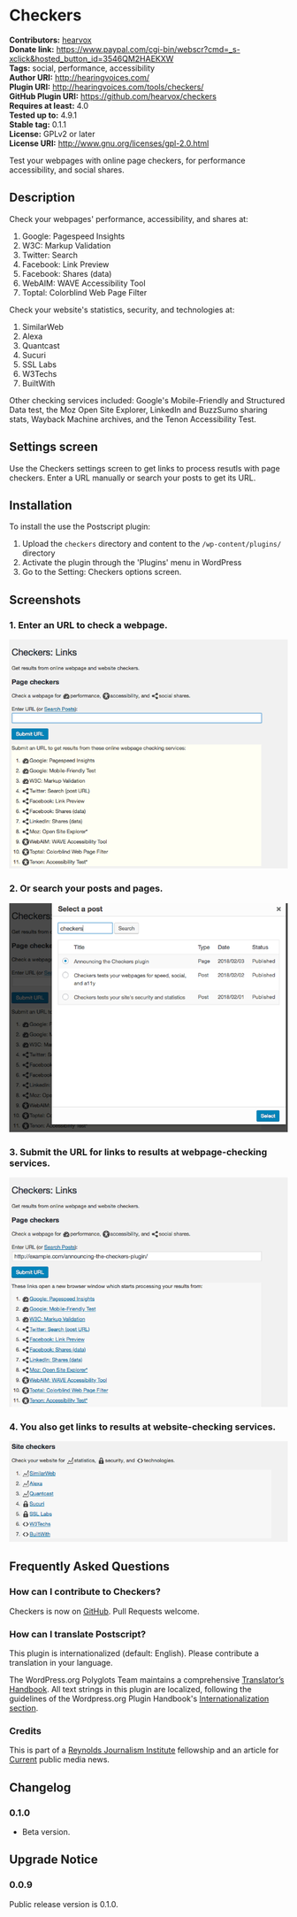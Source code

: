 # Checkers #
**Contributors:** [hearvox](https://profiles.wordpress.org/hearvox)  
**Donate link:** https://www.paypal.com/cgi-bin/webscr?cmd=_s-xclick&hosted_button_id=3546QM2HAEKXW  
**Tags:** social, performance, accessibility  
**Author URI:** http://hearingvoices.com/  
**Plugin URI:** http://hearingvoices.com/tools/checkers/  
**GitHub Plugin URI:** https://github.com/hearvox/checkers  
**Requires at least:** 4.0  
**Tested up to:** 4.9.1  
**Stable tag:** 0.1.1  
**License:** GPLv2 or later  
**License URI:** http://www.gnu.org/licenses/gpl-2.0.html  

Test your webpages with online page checkers, for performance accessibility, and social shares.

## Description ##

Check your webpages' <span class="dashicons-before dashicons-performance">performance</span>, <span class="dashicons-before dashicons-universal-access-alt">accessibility</span>, and <span class="dashicons-before dashicons-share">shares</span> at:
<ol>
<li class="dashicons-before dashicons-performance">Google: Pagespeed Insights</li>
<li class="dashicons-before dashicons-performance">W3C: Markup Validation</li>
<li class="dashicons-before dashicons-share">Twitter: Search</li>
<li class="dashicons-before dashicons-share">Facebook: Link Preview</li>
<li class="dashicons-before dashicons-share">Facebook: Shares (data)</li>
<li class="dashicons-before dashicons-universal-access-alt">WebAIM: WAVE Accessibility Tool</li>
<li class="dashicons-before dashicons-universal-access-alt">Toptal: Colorblind Web Page Filter</li>
</ol>

Check your website's <span class="dashicons-before dashicons-chart-line">statistics</span>, <span class="dashicons-before dashicons-lock">security</span>, and <span class="dashicons-before dashicons-editor-code">technologies</span> at:
<ol>
<li class="dashicons-before dashicons-chart-line">SimilarWeb</a></li>
<li class="dashicons-before dashicons-chart-line">Alexa</a></li>
<li class="dashicons-before dashicons-chart-line">Quantcast</a></li>
<li class="dashicons-before dashicons-lock">Sucuri</a></li>
<li class="dashicons-before dashicons-lock">SSL Labs</a></li>
<li class="dashicons-before dashicons-editor-code">W3Techs</a></li>
<li class="dashicons-before dashicons-editor-code">BuiltWith</a></li>
</ol>

Other checking services included: Google's Mobile-Friendly and Structured Data test, the Moz Open Site Explorer, LinkedIn and BuzzSumo sharing stats, Wayback Machine archives, and the Tenon Accessibility Test.

##  Settings screen ##

Use the Checkers settings screen to get links to process resutls with page checkers. Enter a URL manually or search your posts to get its URL.

##  Installation ##

To install the use the Postscript plugin:

1. Upload the `checkers` directory and content to the `/wp-content/plugins/` directory
2. Activate the plugin through the 'Plugins' menu in WordPress
3. Go to the Setting: Checkers options screen.

## Screenshots ##

### 1. Enter an URL to check a webpage. ###
![Enter an URL to check a webpage.](assets/screenshot-1.png)

### 2. Or search your posts and pages. ###
![Or search your posts and pages.](assets/screenshot-2.png)

### 3. Submit the URL for links to results at webpage-checking services. ###
![Submit the URL for links to results at webpage-checking services.](assets/screenshot-3.png)

### 4. You also get links to results at website-checking services. ###
![You also get links to results at website-checking services.](assets/screenshot-4.png)


## Frequently Asked Questions ##

### How can I contribute to Checkers? ###
Checkers is now on [GitHub](https://github.com/hearvox/checkers). Pull Requests welcome.

### How can I translate Postscript? ###
This plugin is internationalized (default: English). Please contribute a translation in your language.

The WordPress.org Polyglots Team maintains a comprehensive [Translator’s Handbook](https://make.wordpress.org/polyglots/handbook/). All text strings in this plugin are localized, following the guidelines of the Wordpress.org Plugin Handbook's [Internationalization section](https://developer.wordpress.org/plugins/internationalization/).

### Credits ###
This is part of a [Reynolds Journalism Institute](https://www.rjionline.org) fellowship and an article for [Current](https://current.org/author/bgolding/) public media news.

##  Changelog ##

### 0.1.0 ###
* Beta version.

## Upgrade Notice ##

### 0.0.9 ###
Public release version is 0.1.0.

